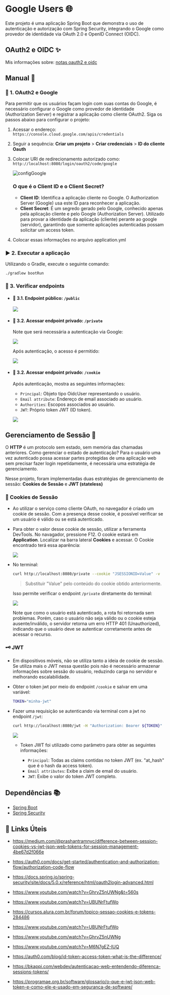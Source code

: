 # Google Users 🌐

Este projeto é uma aplicação Spring Boot que demonstra o uso de autenticação e autorização com Spring Security, integrando o Google como provedor de identidade via OAuth 2.0 e OpenID Connect (OIDC).
 
## OAuth2 e OIDC ✨
Mis informações sobre: [notas oauth2 e oidc](./oauth&oidc.md)

## Manual 📝 
### 🔐 1. OAuth2 e Google
Para permitir que os usuários façam login com suas contas do Google, é necessário configurar o Google como provedor de identidade (Authorization Server) e registrar a aplicação como cliente OAuth2. Siga os passos abaixo para configurar o projeto:
1) Acessar o endereço: `https://console.cloud.google.com/apis/credentials`
2) Seguir a sequência: **Criar um projeto** > **Criar credenciais** > **ID do cliente Oauth**
3) Colocar URI de redirecionamento autorizado como: ```http://localhost:8080/login/oauth2/code/google```

	![configGoogle](./src/main/resources/imgs/ConfigGoogle.png)

	### O que é o Client ID e o Client Secret?
	- **Client ID**: Identifica a aplicação cliente no Google. O Authorization Server (Google) usa este ID para reconhecer a aplicação.
	- **Client Secret**: É um segredo gerado pelo Google, conhecido apenas pela aplicação cliente e pelo Google (Authorization Server). Utilizado para provar a identidade da aplicação (cliente) perante ao google (servidor), garantindo que somente aplicações autenticadas possam solicitar um access token.

4. Colocar essas informações no arquivo application.yml
 
### ▶️ 2. Executar a aplicação
Utilizando o Gradle, execute o seguinte comando:
```
./gradlew bootRun
```
### 📍 3. Verificar endpoints
- #### 📍 3.1. Endpoint público: `/public`
	
	![](./src/main/resources/imgs/public.png)
- #### 📍 3.2. Acessar endpoint privado: `/private`
 
	Note que será necessária a autenticação via Google:

	![](./src/main/resources/imgs/googleAuth.png)

	Após autenticação, o acesso é permitido:

	![](./src/main/resources/imgs/private.png)

- #### 📍 3.2. Acessar endpoint privado: `/cookie`

	Após autenticação, mostra as seguintes informações:
	- `Principal`: Objeto tipo OidcUser representando o usuário.
	- `Email attribute`: Endereço de email associado ao usuário.
	- `Authorities`: Escopos associados  ao usuário.
	- `JWT`: Próprio token JWT (ID token).

	![](./src/main/resources/imgs/endpointCookies.png)

## Gerenciamento de Sessão 👤 

O **HTTP** é um protocolo sem estado, sem memória das chamadas anteriores. Como gerenciar o estado de autenticação? Para o usuário uma vez autenticado possa acessar partes protegidas de uma aplicação web sem precisar fazer login repetidamente, é necessária uma estratégia de gerenciamento.

Nesse projeto, foram implementadas duas estratégias de gerenciamento de sessão: **Cookies de Sessão** e **JWT (stateless)**

### 🍪 Cookies de Sessão
- Ao utilizar o serviço como cliente OAuth, no navegador é criado um cookie de sessão. Com a presença desse cookie, é possível verificar se um usuário é válido ou se está autenticado. 
- Para obter o valor desse cookie de sessão, utilizar a ferramenta DevTools. No navagador, pressione F12. O cookie estará em **Application**. Localizar na barra lateral **Cookies** e acessar. O Cookie encontrado terá essa aparência:

	![](./src/main/resources/imgs/cookie.png)

- No terminal:

	```bash
	curl http://localhost:8080/private --cookie "JSESSIONID=Value" -v
	```
	>Substituir "Value" pelo conteúdo do cookie obtido anteriormente.

	Isso permite verificar o endpoint `/private` diretamente do terminal:

	![](./src/main/resources/imgs/cookie2.png)

	Note que como o usuário está autenticado, a rota foi retornada sem problemas. Porém, caso o usuário não seja válido ou o cookie esteja ausente/inválido, o servidor retorna um erro HTTP 401 (Unauthorized), indicando que o usuário deve se autenticar corretamente antes de acessar o recurso.

### 🗝️ JWT

- Em dispositivos móveis, não se utiliza tanto a ideia de cookie de sessão. Se utiliza mais o JWT nessa questão pois não é necessário armazenar informações sobre sessão do usuário, reduzindo carga no servidor e melhorando escalabilidade.

- Obter o token jwt por meio do endpoint `/cookie` e salvar em uma variável:

	```bash
	TOKEN="minha-jwt"
	```
- Fazer uma requisição se autenticando via terminal com a jwt no endpoint `/jwt`:

	```bash
	curl http://localhost:8080/jwt -H "Authorization: Bearer ${TOKEN}" -v
	``` 

	![](./src/main/resources/imgs/jwtRoute.png)

	- Token JWT foi utilizado como parâmetro para obter as seguintes informações:

		- `Principal`: Todas as claims contidas no token JWT (ex. "at_hash" que é o hash da access token).
		- `Email attributes`: Exibe a claim de email do usuário.
		- `JWT`: Exibe o valor do token JWT completo.

 
## Dependências 📚   

- [Spring Boot](https://spring.io/projects/spring-boot)  
- [Spring Security](https://spring.io/projects/spring-security)   

## 🔗 Links Úteis  
- https://medium.com/@prashantramnyc/difference-between-session-cookies-vs-jwt-json-web-tokens-for-session-management-4be67d2f066e
- https://auth0.com/docs/get-started/authentication-and-authorization-flow/authorization-code-flow
- https://docs.spring.io/spring-security/site/docs/5.0.x/reference/html/oauth2login-advanced.html

- https://www.youtube.com/watch?v=GhrvZ5nUWNg&t=560s
- https://www.youtube.com/watch?v=UBUNrFtufWo
- https://cursos.alura.com.br/forum/topico-sessao-cookies-e-tokens-284486
- https://www.youtube.com/watch?v=UBUNrFtufWo
- https://www.youtube.com/watch?v=GhrvZ5nUWNg
- https://www.youtube.com/watch?v=M6N7gEZ-IUQ
- https://auth0.com/blog/id-token-access-token-what-is-the-difference/
- https://bkappi.com/webdev/autenticacao-web-entendendo-diferenca-sessions-tokens/
- https://programae.org.br/software/glossario/o-que-e-jwt-json-web-token-e-como-ele-e-usado-em-seguranca-de-software/